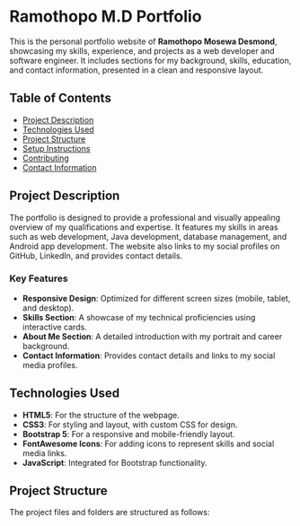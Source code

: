 # Ramothopo M.D Portfolio

This is the personal portfolio website of **Ramothopo Mosewa Desmond**, showcasing my skills, experience, and projects as a web developer and software engineer. It includes sections for my background, skills, education, and contact information, presented in a clean and responsive layout.

## Table of Contents
- [Project Description](#project-description)
- [Technologies Used](#technologies-used)
- [Project Structure](#project-structure)
- [Setup Instructions](#setup-instructions)
- [Contributing](#contributing)
- [Contact Information](#contact-information)

## Project Description
The portfolio is designed to provide a professional and visually appealing overview of my qualifications and expertise. It features my skills in areas such as web development, Java development, database management, and Android app development. The website also links to my social profiles on GitHub, LinkedIn, and provides contact details.

### Key Features
- **Responsive Design**: Optimized for different screen sizes (mobile, tablet, and desktop).
- **Skills Section**: A showcase of my technical proficiencies using interactive cards.
- **About Me Section**: A detailed introduction with my portrait and career background.
- **Contact Information**: Provides contact details and links to my social media profiles.

## Technologies Used
- **HTML5**: For the structure of the webpage.
- **CSS3**: For styling and layout, with custom CSS for design.
- **Bootstrap 5**: For a responsive and mobile-friendly layout.
- **FontAwesome Icons**: For adding icons to represent skills and social media links.
- **JavaScript**: Integrated for Bootstrap functionality.

## Project Structure
The project files and folders are structured as follows:


